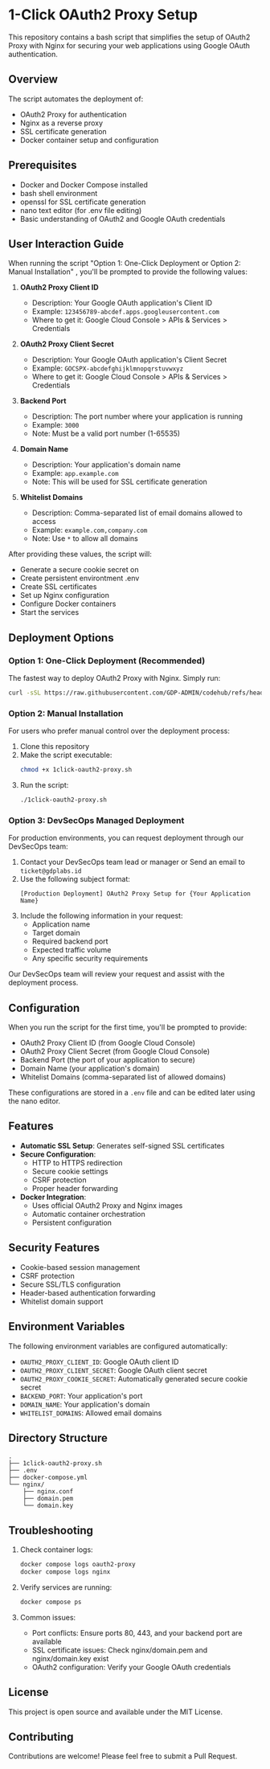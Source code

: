 # 1-Click OAuth2 Proxy Setup

This repository contains a bash script that simplifies the setup of OAuth2 Proxy with Nginx for securing your web applications using Google OAuth authentication.

## Overview

The script automates the deployment of:
- OAuth2 Proxy for authentication
- Nginx as a reverse proxy
- SSL certificate generation
- Docker container setup and configuration

## Prerequisites

- Docker and Docker Compose installed
- bash shell environment
- openssl for SSL certificate generation
- nano text editor (for .env file editing)
- Basic understanding of OAuth2 and Google OAuth credentials

## User Interaction Guide

When running the script "Option 1: One-Click Deployment or Option 2: Manual Installation" , you'll be prompted to provide the following values:

1. **OAuth2 Proxy Client ID**
   - Description: Your Google OAuth application's Client ID
   - Example: `123456789-abcdef.apps.googleusercontent.com`
   - Where to get it: Google Cloud Console > APIs & Services > Credentials

2. **OAuth2 Proxy Client Secret**
   - Description: Your Google OAuth application's Client Secret
   - Example: `GOCSPX-abcdefghijklmnopqrstuvwxyz`
   - Where to get it: Google Cloud Console > APIs & Services > Credentials

3. **Backend Port**
   - Description: The port number where your application is running
   - Example: `3000`
   - Note: Must be a valid port number (1-65535)

4. **Domain Name**
   - Description: Your application's domain name
   - Example: `app.example.com`
   - Note: This will be used for SSL certificate generation

5. **Whitelist Domains**
   - Description: Comma-separated list of email domains allowed to access
   - Example: `example.com,company.com`
   - Note: Use `*` to allow all domains

After providing these values, the script will:
- Generate a secure cookie secret on
- Create persistent environtment .env
- Create SSL certificates
- Set up Nginx configuration
- Configure Docker containers
- Start the services

## Deployment Options

### Option 1: One-Click Deployment (Recommended)
The fastest way to deploy OAuth2 Proxy with Nginx. Simply run:
```bash
curl -sSL https://raw.githubusercontent.com/GDP-ADMIN/codehub/refs/heads/main/oauth2-proxy/1click-oauth2-proxy.sh | bash
```

### Option 2: Manual Installation
For users who prefer manual control over the deployment process:
1. Clone this repository
2. Make the script executable:
   ```bash
   chmod +x 1click-oauth2-proxy.sh
   ```
3. Run the script:
   ```bash
   ./1click-oauth2-proxy.sh
   ```

### Option 3: DevSecOps Managed Deployment
For production environments, you can request deployment through our DevSecOps team:

1. Contact your DevSecOps team lead or manager
   or
   Send an email to `ticket@gdplabs.id`
3. Use the following subject format:
   ```
   [Production Deployment] OAuth2 Proxy Setup for {Your Application Name}
   ```
3. Include the following information in your request:
   - Application name
   - Target domain
   - Required backend port
   - Expected traffic volume
   - Any specific security requirements

Our DevSecOps team will review your request and assist with the deployment process.

## Configuration

When you run the script for the first time, you'll be prompted to provide:

- OAuth2 Proxy Client ID (from Google Cloud Console)
- OAuth2 Proxy Client Secret (from Google Cloud Console)
- Backend Port (the port of your application to secure)
- Domain Name (your application's domain)
- Whitelist Domains (comma-separated list of allowed domains)

These configurations are stored in a `.env` file and can be edited later using the nano editor.

## Features

- **Automatic SSL Setup**: Generates self-signed SSL certificates
- **Secure Configuration**: 
  - HTTP to HTTPS redirection
  - Secure cookie settings
  - CSRF protection
  - Proper header forwarding
- **Docker Integration**:
  - Uses official OAuth2 Proxy and Nginx images
  - Automatic container orchestration
  - Persistent configuration

## Security Features

- Cookie-based session management
- CSRF protection
- Secure SSL/TLS configuration
- Header-based authentication forwarding
- Whitelist domain support

## Environment Variables

The following environment variables are configured automatically:

- `OAUTH2_PROXY_CLIENT_ID`: Google OAuth client ID
- `OAUTH2_PROXY_CLIENT_SECRET`: Google OAuth client secret
- `OAUTH2_PROXY_COOKIE_SECRET`: Automatically generated secure cookie secret
- `BACKEND_PORT`: Your application's port
- `DOMAIN_NAME`: Your application's domain
- `WHITELIST_DOMAINS`: Allowed email domains

## Directory Structure

```
.
├── 1click-oauth2-proxy.sh
├── .env
├── docker-compose.yml
└── nginx/
    ├── nginx.conf
    ├── domain.pem
    └── domain.key
```

## Troubleshooting

1. Check container logs:
   ```bash
   docker compose logs oauth2-proxy
   docker compose logs nginx
   ```

2. Verify services are running:
   ```bash
   docker compose ps
   ```

3. Common issues:
   - Port conflicts: Ensure ports 80, 443, and your backend port are available
   - SSL certificate issues: Check nginx/domain.pem and nginx/domain.key exist
   - OAuth2 configuration: Verify your Google OAuth credentials

## License

This project is open source and available under the MIT License.

## Contributing

Contributions are welcome! Please feel free to submit a Pull Request. 